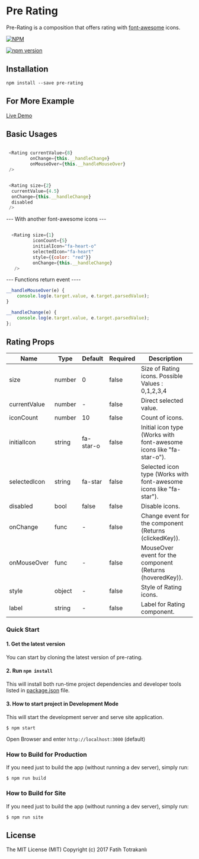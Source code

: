 # Pre Rating
Pre-Rating is a composition that offers rating with [font-awesome](http://fontawesome.io/)
 icons.

[![NPM](https://nodei.co/npm/pre-rating.png)](https://nodei.co/npm/pre-rating/)

[![npm version](https://badge.fury.io/js/pre-rating.svg)](https://badge.fury.io/js/pre-rating)

## Installation

```
npm install --save pre-rating
```
## For More Example
[Live Demo](https://presort.github.io/pre-rating/)

## Basic Usages

```js

 <Rating currentValue={8}
         onChange={this.__handleChange}
         onMouseOver={this.__handleMouseOver}
 />
```

```js

 <Rating size={2}
  currentValue={4.5}
  onChange={this.__handleChange}
  disabled
 />
```

--- With another font-awesome icons ---

```js

  <Rating size={1}
          iconCount={5}
          initialIcon="fa-heart-o"
          selectedIcon="fa-heart"
          style={{color: "red"}}
          onChange={this.__handleChange}
   />

```

--- Functions return event ----

```js
__handleMouseOver(e) {
    console.log(e.target.value, e.target.parsedValue);
}

__handleChange(e) {
    console.log(e.target.value, e.target.parsedValue);
};

```

## Rating Props

| Name | Type | Default | Required | Description |
|------|------|---------|----------|------------ |
| size | number | 0 | false |Size of Rating icons. Possible Values : 0,1,2,3,4|
| currentValue | number | - | false |Direct selected value.|
| iconCount | number | 10  |false |Count of icons.|
| initialIcon | string | fa-star-o | false |Initial icon type (Works with font-awesome icons like "fa-star-o").|
| selectedIcon | string | fa-star | false |Selected icon type (Works with font-awesome icons like "fa-star").|
| disabled | bool | false | false |Disable icons.|
| onChange | func | - | false |Change event for the component (Returns (clickedKey)).|
| onMouseOver | func | - | false |MouseOver event for the component (Returns (hoveredKey)).|
| style | object | - | false |Style of Rating icons.|
| label | string | - | false |Label for Rating component.|


### Quick Start

#### 1. Get the latest version
You can start by cloning the latest version of pre-rating.

#### 2. Run `npm install`
This will install both run-time project dependencies and developer tools listed
in [package.json](./package.json) file.

#### 3. How to start project in Development Mode

This will start the development server and serve site application.

```shell
$ npm start
```
  
Open Browser and enter `http://localhost:3000` (default) 

### How to Build for Production

If you need just to build the app (without running a dev server), simply run:

```shell
$ npm run build
```

### How to Build for Site

If you need just to build the app (without running a dev server), simply run:

```shell
$ npm run site
```

## License

The MIT License (MIT) Copyright (c) 2017 Fatih Totrakanlı